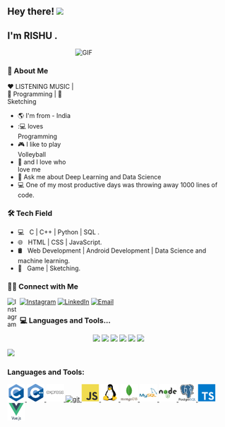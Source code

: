 <h2> Hey there! <img src="https://raw.githubusercontent.com/MartinHeinz/MartinHeinz/master/wave.gif" width="24px">
<h2> I'm RISHU .</h2>
 <img align="right" height="270px" width="350px" alt="GIF" src="https://content.techgig.com/thumb/msid-79110796,width-860,resizemode-4/5-Strongest-reasons-for-non-programmers-to-learn-coding.jpg?58220" />

&nbsp;&nbsp; <h3>👨‍ About Me </h3>
 :heart: LISTENING MUSIC  | :blue_heart: Programming  | 🤹‍  Sketching

- :earth_americas: I'm from - India
- :💻  loves Programming
- :video_game: I like to play Volleyball
- :gem: and I love who love me
- 💬 Ask me about Deep Learning and Data Science<br>
- 💻 One of my most productive days was throwing away 1000 lines of code.

<h3>🛠 Tech Field</h3>

- 💻 &nbsp; C | C++ |  Python | SQL .
- 🌐 &nbsp; HTML | CSS | JavaScript.
- 🛢 &nbsp; Web Development | Android Development | Data Science and machine learning.
- 🔧 &nbsp; Game | Sketching.


<h3> 🤝🏻 Connect with Me </h3>
<a href="https://www.instagram.com/lifemax_r/">
  <img align="left" alt="Instagram" width="28px" src="https://cdn.jsdelivr.net/npm/simple-icons@v3/icons/instagram.svg" />
</a>

<p align="center">
<!--<a href="https://lifemax123.github.io/rishu/"><img alt="Website" src="https://img.shields.io/badge/Website-https://lifemax123.github.io/rishu/-blue?style=flat-square&logo=google-chrome"></a>-->


<a href="https://www.instagram.com/lifemax_r/"><img alt="Instagram" src="https://img.shields.io/badge/Instagram-lifemax_r-blue?style=flat-square&logo=instagram"></a>
[![LinkedIn](https://img.shields.io/badge/LinkedIn-%230077B5.svg?logo=linkedin&logoColor=white)](https://www.linkedin.com/in/rishu-kumar-114a30202/) 
<a href="mailto:rishukr2809@gmail.com"><img alt="Email" src="https://img.shields.io/badge/Email-RishuKr-blue?style=flat-square&logo=gmail"></a>
</p>
<h3> 💻 Languages and Tools...</h3>

<p align="center">
<code><a href="" target="_blank"><img height="50" src="https://www.vectorlogo.zone/logos/w3_html5/w3_html5-ar21.svg"></a></code>
<code><a href="" target="_blank"><img height="50" src="https://www.vectorlogo.zone/logos/java/java-horizontal.svg"></a></code>
<code><a href="" target="_blank"><img height="50" src="https://www.vectorlogo.zone/logos/javascript/javascript-horizontal.svg"></a></code>
<code><a href="" target="_blank"><img height="50" src="https://www.vectorlogo.zone/logos/python/python-official.svg"></a></code>
<code><a href="" target="_blank"><img height="50" src="https://www.vectorlogo.zone/logos/flutterio/flutterio-ar21.svg"></a></code>
<code><a href="" target="_blank"><img height="50" src="https://www.vectorlogo.zone/logos/netlifyapp_watercss/netlifyapp_watercss-official.svg"></a></code>

</p>
<img src="https://github-readme-stats.vercel.app/api?username=lifemax123&&show_icons=true&title_color=ffffff&icon_color=bb2acf&text_color=daf7dc&bg_color=151515">


<h3 align="left">Languages and Tools:</h3>
<p align="left"> <a href="https://www.cprogramming.com/" target="_blank"> <img src="https://raw.githubusercontent.com/devicons/devicon/master/icons/c/c-original.svg" alt="c" width="40" height="40"/> </a> <a href="https://www.w3schools.com/cpp/" target="_blank"> <img src="https://raw.githubusercontent.com/devicons/devicon/master/icons/cplusplus/cplusplus-original.svg" alt="cplusplus" width="40" height="40"/> </a> <a href="https://expressjs.com" target="_blank"> <img src="https://raw.githubusercontent.com/devicons/devicon/master/icons/express/express-original-wordmark.svg" alt="express" width="40" height="40"/> </a> <a href="https://git-scm.com/" target="_blank"> <img src="https://www.vectorlogo.zone/logos/git-scm/git-scm-icon.svg" alt="git" width="40" height="40"/> </a> <a href="https://developer.mozilla.org/en-US/docs/Web/JavaScript" target="_blank"> <img src="https://raw.githubusercontent.com/devicons/devicon/master/icons/javascript/javascript-original.svg" alt="javascript" width="40" height="40"/> </a> <a href="https://www.linux.org/" target="_blank"> <img src="https://raw.githubusercontent.com/devicons/devicon/master/icons/linux/linux-original.svg" alt="linux" width="40" height="40"/> </a> <a href="https://www.mongodb.com/" target="_blank"> <img src="https://raw.githubusercontent.com/devicons/devicon/master/icons/mongodb/mongodb-original-wordmark.svg" alt="mongodb" width="40" height="40"/> </a> <a href="https://www.mysql.com/" target="_blank"> <img src="https://raw.githubusercontent.com/devicons/devicon/master/icons/mysql/mysql-original-wordmark.svg" alt="mysql" width="40" height="40"/> </a> <a href="https://nodejs.org" target="_blank"> <img src="https://raw.githubusercontent.com/devicons/devicon/master/icons/nodejs/nodejs-original-wordmark.svg" alt="nodejs" width="40" height="40"/> </a> <a href="https://www.postgresql.org" target="_blank"> <img src="https://raw.githubusercontent.com/devicons/devicon/master/icons/postgresql/postgresql-original-wordmark.svg" alt="postgresql" width="40" height="40"/> </a> <a href="https://www.typescriptlang.org/" target="_blank"> <img src="https://raw.githubusercontent.com/devicons/devicon/master/icons/typescript/typescript-original.svg" alt="typescript" width="40" height="40"/> </a> <a href="https://vuejs.org/" target="_blank"> <img src="https://raw.githubusercontent.com/devicons/devicon/master/icons/vuejs/vuejs-original-wordmark.svg" alt="vuejs" width="40" height="40"/> </a> </p>
